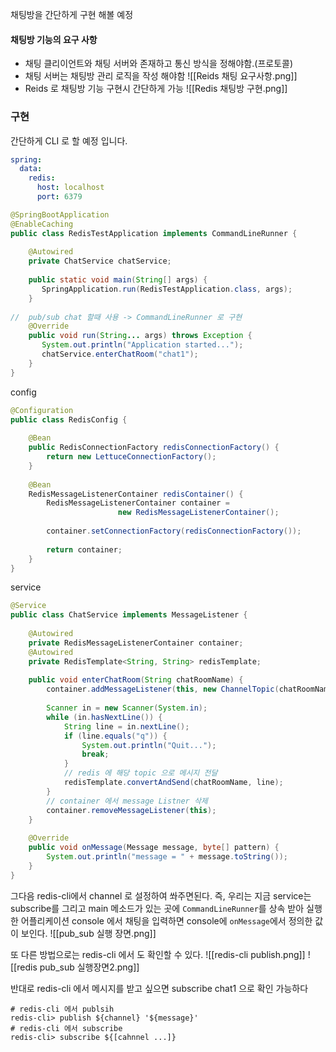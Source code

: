 채팅방을 간단하게 구현 해볼 예정
#### 채팅방 기능의 요구 사항
- 채팅 클리이언트와 채팅 서버와 존재하고 통신 방식을 정해야함.(프로토콜)
- 채팅 서버는 채팅방 관리 로직을 작성 해야함
![[Reids 채팅 요구사항.png]]
- Reids 로 채팅방 기능 구현시 간단하게 가능
![[Redis 채팅방 구현.png]]

### 구현
간단하게 CLI 로 할 예정 입니다.
```yaml
spring: 
  data:  
    redis:  
      host: localhost  
      port: 6379
```


```java
@SpringBootApplication  
@EnableCaching  
public class RedisTestApplication implements CommandLineRunner {  
  
    @Autowired  
    private ChatService chatService;  
  
    public static void main(String[] args) {  
       SpringApplication.run(RedisTestApplication.class, args);  
    }  
  
//  pub/sub chat 할때 사용 -> CommandLineRunner 로 구현  
    @Override  
    public void run(String... args) throws Exception {  
       System.out.println("Application started...");  
       chatService.enterChatRoom("chat1");  
    }  
}
```
config
```java
@Configuration  
public class RedisConfig {  
  
    @Bean  
    public RedisConnectionFactory redisConnectionFactory() {  
        return new LettuceConnectionFactory();  
    }  
  
    @Bean  
    RedisMessageListenerContainer redisContainer() {  
        RedisMessageListenerContainer container = 
				        new RedisMessageListenerContainer();
	          
        container.setConnectionFactory(redisConnectionFactory());  
        
        return container;  
    }  
}
```
service
```java
@Service  
public class ChatService implements MessageListener {  
  
    @Autowired  
    private RedisMessageListenerContainer container;  
    @Autowired  
    private RedisTemplate<String, String> redisTemplate;  
  
    public void enterChatRoom(String chatRoomName) {  
        container.addMessageListener(this, new ChannelTopic(chatRoomName));  
  
        Scanner in = new Scanner(System.in);  
        while (in.hasNextLine()) {  
            String line = in.nextLine();  
            if (line.equals("q")) {  
                System.out.println("Quit...");  
                break;  
            }  
            // redis 에 해당 topic 으로 메시지 전달
            redisTemplate.convertAndSend(chatRoomName, line);  
        }  
        // container 에서 message Listner 삭제
        container.removeMessageListener(this);  
    }  
  
    @Override  
    public void onMessage(Message message, byte[] pattern) {  
        System.out.println("message = " + message.toString());  
    }  
}
```

그다음 redis-cli에서 channel 로  설정하여 쏴주면된다.
즉, 우리는 지금 service는 subscribe를 그리고 main 메소드가 있는 곳에 ```CommandLineRunner```를 상속 받아
실행 한  어플리케이션 console 에서 채팅을 입력하면 console에 ```onMessage```에서 정의한 값이 보인다.
![[pub_sub 실행 장면.png]]

또 다른 방법으로는 redis-cli 에서 도 확인할 수 있다.
![[redis-cli publish.png]]
![[redis pub_sub 실행장면2.png]]

반대로 redis-cli 에서 메시지를 받고 싶으면
subscribe chat1  으로 확인 가능하다

``` shell
# redis-cli 에서 publsih
redis-cli> publish ${channel} '${message}'
# redis-cli 에서 subscribe
redis-cli> subscribe ${[cahnnel ...]}
```